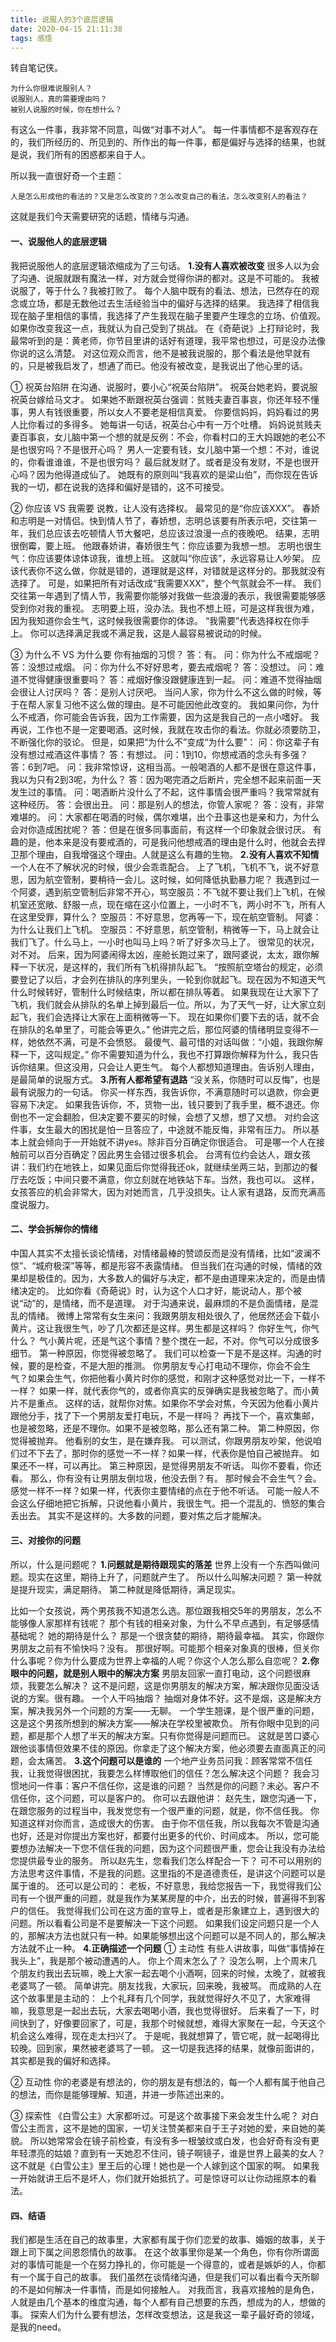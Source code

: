 ```yaml
---
title: 说服人的3个底层逻辑
date: 2020-04-15 21:11:38
tags: 感悟
---
```


转自笔记侠。
   
    为什么你很难说服别人？
    说服别人，真的需要理由吗？
    被别人说服的时候，你在想什么？


有这么一件事，我非常不同意，叫做“对事不对人”。
每一件事情都不是客观存在的，我们所经历的、所见到的、所作出的每一件事，都是偏好与选择的结果，也就是说，我们所有的困惑都来自于人。

所以我一直很好奇一个主题：

    人是怎么形成他的看法的？又是怎么改变的？怎么改变自己的看法，怎么改变别人的看法？
 
这就是我们今天需要研究的话题，情绪与沟通。 

#### 一、说服他人的底层逻辑
我把说服他人的底层逻辑浓缩成为了三句话。 
**1.没有人喜欢被改变** 
很多人以为会了沟通、说服就跟有魔法一样，对方就会觉得你讲的都对。这是不可能的。 
我被说服了，等于什么？我被打败了。 
每个人脑中既有的看法、想法，已然存在的观念或立场，都是无数他过去生活经验当中的偏好与选择的结果。 
我选择了相信我现在脑子里相信的事情，我选择了产生我现在脑子里要产生理念的立场、价值观。如果你改变我这一点，我就认为自己受到了挑战。
在《奇葩说》上打辩论时，我最常听到的是：黄老师，你节目里讲的话好有道理，我平常也想过，可是没办法像你说的这么清楚。 
对这位观众而言，他不是被我说服的，那个看法是他早就有的，只是被我启发了，想通了而已。他没有被改变，是我说出了他心里的话。 

① 祝英台陷阱 
在沟通、说服时，要小心“祝英台陷阱”。 
祝英台她老妈，要说服祝英台嫁给马文才。 
如果她不断跟祝英台强调：贫贱夫妻百事哀，你还年轻不懂事，男人有钱很重要，所以女人不要老是相信真爱。
你要信妈妈，妈妈看过的男人比你看过的多得多。
她每讲一句话，祝英台心中有一万个吐槽。
妈妈说贫贱夫妻百事哀，女儿脑中第一个想的就是反例：不会，你看村口的王大妈跟她的老公不是也很穷吗？不是很开心吗？
男人一定要有钱，女儿脑中第一个想：不对，谁说的，你看谁谁谁，不是也很穷吗？
最后就发财了。或者是没有发财，不是也很开心吗？因为他得道成仙了。
她既有的原则叫“我喜欢的是梁山伯”，而你现在告诉我的一切，都在说我的选择和偏好是错的，这不可接受。 

② 你应该 VS 我需要 
说教，让人没有选择权。 
最常见的是“你应该XXX”。
春娇和志明是一对情侣。快到情人节了，春娇想，志明总该要有所表示吧，交往第一年，我们总应该去吃顿情人节大餐吧，总应该过浪漫一点的夜晚吧。
结果，志明很倒霉，要上班。
他跟春娇讲，春娇很生气：你应该要为我想一想。
志明也很生气：你应该要体谅体谅我，谁想上班。
这就叫“你应该”，永远容易让人吵架。
应该代表你不这么做，你就是错的，道理就是这样，对错就是这样分的。那我就没有选择了。 
可是，如果把所有对话改成“我需要XXX”，整个气氛就会不一样。
我们交往第一年遇到了情人节，我需要你能够对我做一些浪漫的表示，我很需要能够感受到你对我的重视。
志明要上班，没办法。我也不想上班，可是这样我很为难，因为我知道你会生气，这时候我很需要你的体谅。
“我需要”代表选择权在你手上。
你可以选择满足我或不满足我，这是人最容易被说动的时候。 

③ 为什么不 VS 为什么要 
你有抽烟的习惯？
答：有。
问：你为什么不戒烟呢？
答：没想过戒烟。
问：你为什么不好好思考，要去戒烟呢？
答：没想过。
问：难道不觉得健康很重要吗？
答：戒烟好像没跟健康连到一起。
问：难道不觉得抽烟会很让人讨厌吗？
答：是别人讨厌吧。
当问人家，你为什么不这么做的时候，等于在帮人家复习他不这么做的理由。是不可能因他此改变的。
我如果问你，为什么不戒酒，你可能会告诉我，因为工作需要，因为这是我自己的一点小嗜好。 
我再说，工作也不是一定要喝酒。这时候，我就在攻击你的看法。你就必须要防卫，不断强化你的驳论。 
但是，如果把“为什么不”变成“为什么要”： 
问：你这辈子有没有想过戒酒这件事情？
答：有想过。
问：1到10，你想戒酒的念头有多强？
答：6到7吧。
问：我非常惊讶，这相当高。一般喝酒的人都不是很在意这件事，我以为只有2到3呢，为什么？
答：因为喝完酒之后断片，完全想不起来前面一天发生过的事情。
问：喝酒断片没什么了不起，这件事情会很严重吗？我常常就有这种经历。
答：会很出丑。
问：那是别人的想法，你管人家呢？
答：没有，非常难堪的。
问：大家都在喝酒的时候，偶尔难堪，出个丑事这也是亲和力，为什么会对你造成困扰呢？
答：但是在很多同事面前，有这样一个印象就会很讨厌。
有趣的是，他本来是没有要戒酒的，可是我问他想戒酒的理由是什么时，他就会去捍卫那个理由，自我增强这个理由。人就是这么有趣的生物。 
**2.没有人喜欢不知情** 
一个人在不了解状况的时候，很少会乖乖配合。
上了飞机，飞机不飞，说不好意思，因为航空管制，要稍待一会儿。这时候，如何降低执勤暴力呢？
我遇到过一个阿婆，遇到航空管制后非常不开心，骂空服员：不飞就不要让我们上飞机，在候机室还宽敞、舒服一点，现在缩在这小位置上，一小时不飞，两小时不飞，所有人在这里受罪，算什么？
空服员：不好意思，您再等一下，现在航空管制。
阿婆：为什么让我们上飞机。
空服员：不好意思，航空管制，稍微等一下，马上就会让我们飞了。什么马上，一小时也叫马上吗？听了好多次马上了。
很常见的状况，对不对。
后来，因为阿婆闹得太凶，座舱长跑过来了，跟阿婆说，太太，跟你解释一下状况，是这样的，我们所有飞机得排队起飞。
“按照航空塔台的规定，必须要登记了以后，才会列在排队的序列里头，一轮到你就起飞。现在因为不知道天气什么时候转好，管制什么时候结束，所以都在排队等着。
如果我现在让大家下了飞机，我们就会从排队的名单上掉到最后一位。所以，为了天气一好，让大家立刻起飞，我们会选择让大家在上面稍微等一下。
现在如果你们要下去的话，就不会在排队的名单里了，可能会等更久。”
他讲完之后，那位阿婆的情绪明显变得不一样，她依然不满，可是不会愤怒。
最傻气、最可惜的对话叫做：“小姐，我跟你解释一下，这叫规定。”
你不需要知道为什么，我也不打算跟你解释为什么，我只告诉你结果。但这没用，只会让人更生气。
每个人都想知道理由。告诉别人理由，是最简单的说服方式。 
**3.所有人都希望有退路** 
“没关系，你随时可以反悔”，也是最有说服力的一句话。 
你买一样东西，我告诉你，不满意随时可以退款，你会更容易下决定。 
如果我告诉你，不，货物一出，钱只要到了我手里，概不退还。你倒也不一定会翻脸，但决定要不要买的时候，会想了又想，想了又想。 
对约会这件事，女生最大的困扰是怕一旦答应了，中途就不能反悔，非常有压力。
所以基本上就会倾向于一开始就不讲yes。除非百分百确定你很适合。 
可是哪一个人在接触前可以百分百确定？因此男生会错过很多机会。
台湾有位约会达人，跟女孩讲：我们约在地铁上，如果见面后你觉得我还ok，就继续坐两三站，到那边的餐厅去吃饭；中间只要不满意，你立刻就在地铁站下车。当然，我也可以。
这样，女孩答应的机会非常大，因为对她而言，几乎没损失。让人家有退路，反而充满高度说服力。
#### 二、学会拆解你的情绪
中国人其实不太擅长谈论情绪，对情绪最棒的赞颂反而是没有情绪，比如“波澜不惊”、“城府极深”等等，都是形容不表露情绪。 
但当我们在沟通的时候，情绪的效果却是极佳的。因为，大多数人的偏好与决定，都不是由道理来决定的，而是由情绪决定的。 
比如你看《奇葩说》时，认为这个人口才好，能说动人，那个被说“动”的，是情绪，而不是道理。 
对于沟通来说，最麻烦的不是负面情绪，是混乱的情绪。 
微博上常常有女生来问：我跟男朋友相处很久了，他居然还会下载小黄片。这让我很生气，吵了几次都还是这样。男生都是这样吗？ 
你好生气，你气什么？ 
气小黄片呢，还是气这个事情？整个搅在一起，不对。你气可以分成很多细节。 
第一种原因，你觉得被忽略了。 
我们可以检查一下是不是这样。沟通的时候，要的是检查，不是大胆的推测。 
你男朋友专心打电动不理你，你会不会生气？如果会生气，你把他看小黄片时你的感觉，和刚才这种感觉对比一下，一样不一样？ 
如果一样，就代表你气的，或者你真实的反弹确实是我被忽略了。而小黄片不是重点。 
这样的话，就帮你对焦。如果你不学会对焦，今天因为他看小黄片跟他分手，找了下一个男朋友爱打电玩，不是一样吗？ 
再找下一个，喜欢集邮，也是被忽略，还是不理你。如果不是被忽略，那么还有第二种。 
第二种原因，你觉得被抛弃。 
他看别的女生，是在嫌弃我。 
可以测试，你跟男朋友吵架，他说咱们过不下去了，那时你的感觉一不一样？如果一样，代表你是怕自己被抛弃。 
如果还不一样，可以再比。 
第三种原因，是觉得男朋友不听话。
叫你不要看，你还看。 
那么，你有没有让男朋友倒垃圾，他没去倒？有。
那时候会不会生气？会。
感觉一样不一样？如果一样，代表你主要情绪的点在于他不听话。 
可能一般人不会这么仔细地把它拆解，只说他看小黄片，我很生气。把一个混乱的、愤怒的集合丢出去。
其实不是这样的。大多数的问题，要对焦之后才能解决。
#### 三、对接你的问题
所以，什么是问题呢？
**1.问题就是期待跟现实的落差**
世界上没有一个东西叫做问题。现实在这里，期待上升了，问题就产生了。
所以什么叫解决问题？
    第一种就是提升现实，满足期待。
    第二种就是降低期待，满足现实。

比如一个女孩说，两个男孩我不知道怎么选。那位跟我相交5年的男朋友，怎么不能够像人家那样有钱呢？ 
那个有钱的相亲对象，为什么不早点遇到，有足够感情基础呢？ 
她的期待是什么？ 
那是一个很贪婪的期待，期待最幸福。 
其实，你跟你男朋友之前有不愉快吗？没有。 
那很好啊。可能那个相亲对象真的很棒，但关你什么事呢？你为什么要成为世界上幸福的人呢？你这个人怎么那么自恋呢？ 
**2.你眼中的问题，就是别人眼中的解决方案** 
男朋友回家一直打电动，这个问题很麻烦，我要怎么解决？
 这不是问题，这是你男朋友的解决方案，解决跟你见面没话说的方案。很有趣。 
一个人干吗抽烟？ 
抽烟对身体不好。这不是烟，这是解决方案，解决我另外一个问题的方案——无聊。 
一个学生翘课，是个很严重的问题，这是这个男孩所想到的解决方案——解决在学校里被欺负。 
所有你眼中见到的问题，都是那个人想了半天的解决方案。只有你觉得是问题而已。
这就是苦口婆心跟他谈事情但效果不佳的原因。你拿走了这个解决方案，他必须要去直面真正的问题，会太痛苦。 
**3.这个问题可以是谁的** 
一个地产业务员问我：顾客常常不信任我，让我觉得很困扰，我要怎么样博取他们的信任？怎么解决这个问题？ 
我会习惯地问一件事：客户不信任你，这是谁的问题？ 
当然是你的问题？未必。客户不信任你，这个问题，可以是客户的。 
你可以去跟他讲：
赵先生，跟您沟通一下，在跟您服务的过程当中，我发觉您有一个很严重的问题，就是，你不信任我。
你知道这样对你而言，造成很大的伤害。
由于你不信任我，所以我每次不管是沟通也好，还是对你提出方案也好，都要付出更多的代价、时间成本。
所以，您可能要想办法解决一下您不信任我的问题，因为这个问题很严重，您会让我没有办法给您提供最专业的服务。
所以赵先生，您看我们怎么样配合一下？
可不可以用别的方法思考这件事情，不是我的问题。这里指的不是道德责任，是讲这个问题可以是属于谁的。 
还可以是公司的：
老板，不好意思，我给您报告一下，我觉得我们公司有一个很严重的问题，就是我作为某某房屋的中介，出去的时候，普遍得不到客户的信任。
我觉得我们公司在这方面的宣导上，或者是形象建立上，遇到很大的问题。所以看看公司是不是要解决一下这个问题。
如果我们设定问题只是一个人的，那解决方法也就只有一种。如果能够想出这个问题可以是不同人的，那么解决方法就不止一种。
**4.正确描述一个问题**
① 主动性
有些人讲故事，叫做“事情掉在我头上”，我是那个被动遭遇的人。
你上个周末怎么了？
没怎么啊，上个周末几个朋友约我出去玩嘛，晚上大家一起去喝个小酒啊，回来的时候，太晚了，就被我老婆骂了一顿。
简单讲完。朋友找我，大家玩，回来晚，我被骂。
而成熟的人在这个故事里是主动的：
上个礼拜有几个同学，我就觉得好久不见了，大家难得嘛，我意思是一起出去玩，大家去喝喝小酒，我也觉得很好。
后来看了一下，时间快到了，好像要回家了，可是，我那个时候就想，难得大家聚在一起，今天这个机会这么难得，现在走太扫兴了。
于是呢，我就想算了，管它呢，就一起喝得比较晚。回到家，果然被老婆骂了一顿。
这一切是我选择的结果，就像前面讲的，其实都是我的偏好和选择。 

② 互动性 
你的老婆是有想法的，你的朋友是有想法的，每一个人都有属于他自己的想法，而你是能够理解、知道，并进一步陈述出来的。 

③ 探索性 
《白雪公主》大家都听过。可是这个故事接下来会发生什么呢？ 
对白雪公主而言，这不是她的国家，一切关注赞美都来自于王子对她的爱，来自她的美貌。 
所以她常常会在镜子前检查，有没有多一根皱纹或白发，也会好奇有没有更年轻漂亮的姑娘？直到有一天她忍不住问，镜子啊镜子，谁是世界上最美的女人？ 
这不就是《白雪公主》里王后的心理！她也是一个人嫁到这个国家的啊。 
如果我一开始就讲王后不是坏人，你们就开始抵抗了。可是惊讶可以让你动摇原本的看法。 
#### 四、结语 
我们都是生活在自己的故事里，大家都有属于你们恋爱的故事、婚姻的故事，关于跟上司下属之间恩怨情仇的故事。 
在这个故事里你是某一个角色，你有你所谓面对的事情可能是一个在努力挣扎的，你可能是一个得意的，或者是嫉妒的人，你都有一个属于自己的故事。 
我们虽然在谈情绪沟通，但是我们可以看出看今天所聊的不是如何解决一件事情，而是如何接触人。 
对我而言，我喜欢接触的是角色，人就是由几个基本的维度沟通，每个人都有自己想要的东西，想成为的人，想做的事。 
探索人们为什么要有想法，怎样改变想法，这是我这一辈子最好奇的领域，是我的need。